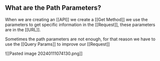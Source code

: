 
## What are the Path Parameters?

When we are creating an [[API]] we create a [[Get Method]] we use the parameters to get specific information in the [[Request]], these parameters are in the [[URL]].

Sometimes the path parameters are not enough, for that reason we have to use the [[Query Params]] to improve our [[Request]]

![[Pasted image 20240111074130.png]]
